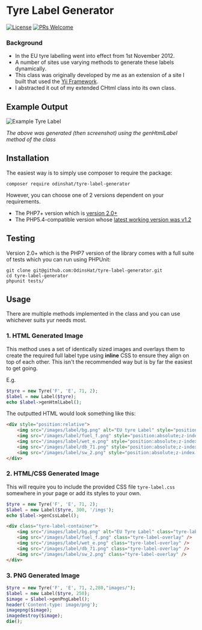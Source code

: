 # Tyre Label Generator

[![License](https://img.shields.io/badge/License-BSD%203--Clause-blue.svg)](https://opensource.org/licenses/BSD-3-Clause) [![PRs Welcome](https://img.shields.io/badge/PRs-welcome-brightgreen.svg?style=flat-square)](http://makeapullrequest.com)

### Background

* In the EU tyre labelling went into effect from 1st November 2012.
* A number of sites use varying methods to generate these labels dynamically.
* This class was originally developed by me as an extension of a site I built
  that used the [Yii Framework](http://www.yiiframework.com).
* I abstracted it out of my extended CHtml class into its own class.

## Example Output

![Example Tyre Label](https://raw.githubusercontent.com/OdinsHat/tyre-label-generator/master/images/tyre-label-ex.png)

_The above was generated (then screenshot) using the genHtmlLabel method of the class_

## Installation

The easiest way is to simply use composer to require the package:

```composer require odinshat/tyre-label-generator```

However, you can choose one of 2 versions dependent on your requirements. 

* The PHP7+ version which is [version 2.0+](https://github.com/OdinsHat/tyre-label-generator/tree/v2.0.0) 
* The PHP5.4-compatible version whose [latest working version was v1.2](https://github.com/OdinsHat/tyre-label-generator/tree/v1.2)

## Testing

Version 2.0+ which is the PHP7 version of the library comes with a full suite of tests which you can run using PHPUnit:

```
git clone git@github.com:OdinsHat/tyre-label-generator.git
cd tyre-label-generator
phpunit tests/
```

## Usage

There are multiple methods implemented in the class and you can use whichever suits yur needs most.

### 1. HTML Generated Image
This method uses a set of identically sized images and overlays them to create
the required full label type using **inline** CSS to ensure they align on top
of each other. This isn't the recommended way but is by far the easiest to get
going.

E.g.

```php
$tyre = new Tyre('F', 'E', 71, 2);
$label = new Label($tyre);
echo $label->genHtmlLabel();
```

The outputted HTML would look something like this:

```html
<div style="position:relative">
    <img src="/images/label/bg.png" alt="EU tyre Label" style="position:relative; z-index:0;" />
    <img src="/images/label/fuel_f.png" style="position:absolute;z-index:1" />
    <img src="/images/label/wet_e.png" style="position:absolute;z-index:1" />
    <img src="/images/label/db_71.png" style="position:absolute;z-index:1" />
    <img src="/images/label/sw_2.png" style="position:absolute;z-index:1" />
</div>
```

### 2. HTML/CSS Generated Image

This will require you to include the provided CSS file ```tyre-label.css```
somewhere in your page or add its styles to your own.

```php
$tyre = new Tyre('F', 'E', 71, 2);
$label = new Label($tyre, 300, '/imgs');
echo $label->genCssLabel();
```

```html
<div class="tyre-label-container">
    <img src="/images/label/bg.png" alt="EU Tyre Label" class="tyre-label-base" />
    <img src="/images/label/fuel_f.png" class="tyre-label-overlay" />
    <img src="/images/label/wet_e.png" class="tyre-label-overlay" />
    <img src="/images/label/db_71.png" class="tyre-label-overlay" />
    <img src="/images/label/sw_2.png" class="tyre-label-overlay" />
</div>
```

### 3. PNG Generated Image

```php
$tyre = new Tyre('F', 'E', 71, 2,280,"images/");
$label = new Label($tyre, 250); 
$image = $label->genPngLabel();
header('Content-type: image/png');
imagepng($image);
imagedestroy($image);
die();
```
